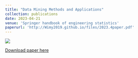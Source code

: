 ```yaml
---
title: "Data Mining Methods and Applications"
collection: publications
date: 2023-04-21
venue: 'Springer handbook of engineering statistics'
paperurl: 'http://Wimy2019.github.io/files/2023.4paper.pdf'
---
```

![](http://Wimy2019.github.io/images/2023.4paper.png)

[Download paper here](http://Wimy2019.github.io/files/2023.4paper.pdf)
